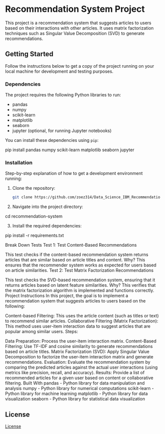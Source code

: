 # Recommendation System Project

This project is a recommendation system that suggests articles to users based on their interactions with other articles. It uses matrix factorization techniques such as Singular Value Decomposition (SVD) to generate recommendations.

## Getting Started

Follow the instructions below to get a copy of the project running on your local machine for development and testing purposes.

### Dependencies

The project requires the following Python libraries to run:

- pandas
- numpy
- scikit-learn
- matplotlib
- seaborn
- jupyter (optional, for running Jupyter notebooks)

You can install these dependencies using `pip`:

pip install pandas numpy scikit-learn matplotlib seaborn jupyter


### Installation

Step-by-step explanation of how to get a development environment running:

1. Clone the repository:

   ```bash
   git clone https://github.com/zoez314/Data_Science_IBM_Recommendation_Systems.git
   
2. Navigate into the project directory:

cd recommendation-system

3. Install the required dependencies:

pip install -r requirements.txt

Break Down Tests
Test 1: Test Content-Based Recommendations

This test checks if the content-based recommendation system returns articles that are similar based on article titles and content.
Why? This ensures that the recommender system works as expected for users based on article similarities.
Test 2: Test Matrix Factorization Recommendations

This test checks the SVD-based recommendation system, ensuring that it returns articles based on latent feature similarities.
Why? This verifies that the matrix factorization algorithm is implemented and functions correctly.
Project Instructions
In this project, the goal is to implement a recommendation system that suggests articles to users based on the following:

Content-based Filtering: This uses the article content (such as titles or text) to recommend similar articles.
Collaborative Filtering (Matrix Factorization): This method uses user-item interaction data to suggest articles that are popular among similar users.
Steps:

Data Preparation: Process the user-item interaction matrix.
Content-Based Filtering: Use TF-IDF and cosine similarity to generate recommendations based on article titles.
Matrix Factorization (SVD): Apply Singular Value Decomposition to factorize the user-item interaction matrix and generate recommendations.
Evaluation: Evaluate the recommendation system by comparing the predicted articles against the actual user interactions (using metrics like precision, recall, and accuracy).
Results: Provide a list of recommended articles for a given user based on content or collaborative filtering.
Built With
pandas - Python library for data manipulation and analysis
numpy - Python library for numerical computations
scikit-learn - Python library for machine learning
matplotlib - Python library for data visualization
seaborn - Python library for statistical data visualization


## License

[License](LICENSE.txt)
